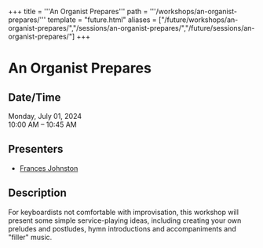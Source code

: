 +++
title = '''An Organist Prepares'''
path = '''/workshops/an-organist-prepares/'''
template = "future.html"
aliases = ["/future/workshops/an-organist-prepares/","/sessions/an-organist-prepares/","/future/sessions/an-organist-prepares/"]
+++

<h1>An Organist Prepares</h1>

<h2>Date/Time</h2>
<p>Monday, July 01, 2024<br>
10:00 AM – 10:45 AM</p>
<h2>Presenters</h2>
<ul>
<li><a href="/presenters/frances-johnston/">Frances Johnston</a></li>
</ul>
<h2>Description</h2>

For keyboardists not comfortable with improvisation, this workshop will present some simple service-playing ideas, including creating your own preludes and postludes, hymn introductions and accompaniments and "filler" music.



